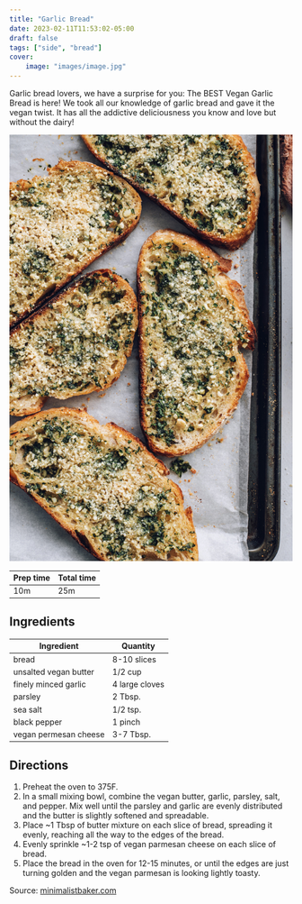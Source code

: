 ```yaml
---
title: "Garlic Bread"
date: 2023-02-11T11:53:02-05:00
draft: false
tags: ["side", "bread"]
cover:
    image: "images/image.jpg"
---
```



Garlic bread lovers, we have a surprise for you: The BEST Vegan Garlic Bread is here! We took all our knowledge of garlic bread and gave it the vegan twist. It has all the addictive deliciousness you know and love but without the dairy! 

![](images/image.jpg)

|Prep time|Total time|
--- | ---
|10m|25m|


## Ingredients

|Ingredient|Quantity|
--- | ---
bread | 8-10 slices
unsalted vegan butter | 1/2 cup
finely minced garlic | 4 large cloves
parsley | 2 Tbsp.
sea salt | 1/2 tsp.
black pepper | 1 pinch
vegan permesan cheese | 3-7 Tbsp.

## Directions

1. Preheat the oven to 375F.
1. In a small mixing bowl, combine the vegan butter, garlic, parsley, salt, and pepper. Mix well until the parsley and garlic are evenly distributed and the butter is slightly softened and spreadable.
1. Place ~1 Tbsp of butter mixture on each slice of bread, spreading it evenly, reaching all the way to the edges of the bread.
1. Evenly sprinkle ~1-2 tsp of vegan parmesan cheese on each slice of bread.
1. Place the bread in the oven for 12-15 minutes, or until the edges are just turning golden and the vegan parmesan is looking lightly toasty.

Source: [minimalistbaker.com](https://minimalistbaker.com/the-best-vegan-garlic-bread/)
